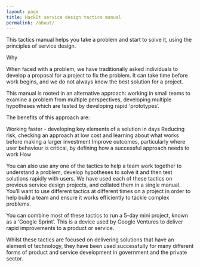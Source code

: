 ```yaml
---
layout: page
title: HackIt service design tactics manual
permalink: /about/
---
```

This tactics manual helps you take a problem and start to solve it, using the principles of service design.

Why

When faced with a problem, we have traditionally asked individuals to develop a proposal for a project to fix the problem. It can take time before work begins, and we do not always know the best solution for a project.

This manual is rooted in an alternative approach: working in small teams to examine a problem from multiple perspectives, developing multiple hypotheses which are tested by developing rapid ‘prototypes’.

The benefits of this approach are:

Working faster - developing key elements of a solution in days
Reducing risk, checking an approach at low cost and learning about what works before making a larger investment
Improve outcomes, particularly where user behaviour is critical, by defining how a successful approach needs to work
How

You can also use any one of the tactics to help a team work together to understand a problem, develop hypotheses to solve it and then test solutions rapidly with users. We have used each of these tactics on previous service design projects, and collated them in a single manual. You’ll want to use different tactics at different times on a project in order to help build a team and ensure it works efficiently to tackle complex problems.

You can combine most of these tactics to run a 5-day mini project, known as a ‘Google Sprint’. This is a device used by Google Ventures to deliver rapid improvements to a product or service.

Whilst these tactics are focused on delivering solutions that have an element of technology, they have been used successfully for many different forms of product and service development in government and the private sector.
